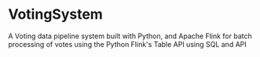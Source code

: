 # VotingSystem
A Voting data pipeline system built with Python, and Apache Flink for batch processing of votes using the Python Flink's Table API using SQL and API
